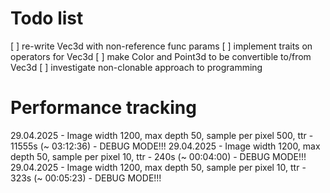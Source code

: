 # Todo list

[ ] re-write Vec3d with non-reference func params
[ ] implement traits on operators for Vec3d
[ ] make Color and Point3d to be convertible to/from Vec3d
[ ] investigate non-clonable approach to programming

# Performance tracking
29.04.2025 - Image width 1200, max depth 50, sample per pixel 500, ttr - 11555s (~ 03:12:36) - DEBUG MODE!!!
29.04.2025 - Image width 1200, max depth 50, sample per pixel 10, ttr - 240s (~ 00:04:00) - DEBUG MODE!!!
29.04.2025 - Image width 1200, max depth 50, sample per pixel 10, ttr - 323s (~ 00:05:23) - DEBUG MODE!!!
